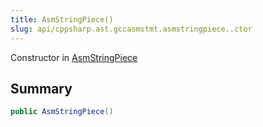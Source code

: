 ```yaml
---
title: AsmStringPiece()
slug: api/cppsharp.ast.gccasmstmt.asmstringpiece..ctor
---
```

Constructor in [AsmStringPiece](/api/cppsharp/ast/gccasmstmt/asmstringpiece)

## Summary



```csharp
public AsmStringPiece()
```

